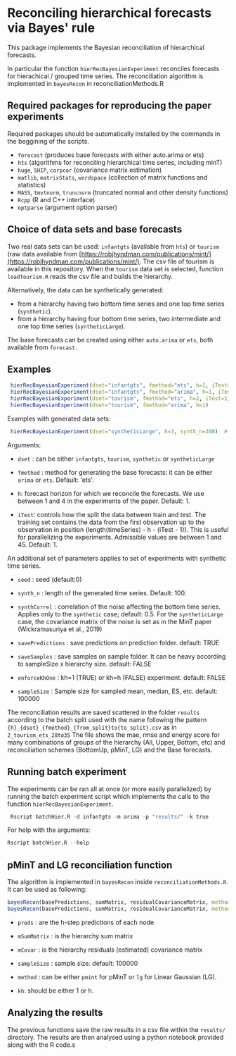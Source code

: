 # Reconciling hierarchical forecasts via Bayes' rule

This package implements  the Bayesian reconciliation of hierarchical forecasts.

In particular the function `hierRecBayesianExperiment` reconciles forecasts for hierachical / grouped time series.
The reconciliation algorithm is implemented in `bayesRecon` in reconciliationMethods.R


## Required packages for reproducing the paper experiments

Required packages should be automatically installed by the commands in the beggining of the scripts.

* `forecast` (produces base forecasts with either auto.arima or ets)
* `hts`   (algorithms for reconciling hierarchical time series, including minT)
* `huge`, `SHIP`, `corpcor` (covariance matrix estimation)
* `matlib`, `matrixStats`, `wordspace` (collection of matrix functions and statistics)
* `MASS`, `tmvtnorm`, `truncnorm` (truncated normal and other density functions)
* `Rcpp` (R and C++ interface)
* `optparse` (argument option parser)


## Choice of data sets and base forecasts
Two real data sets can be used: `infantgts` (available from `hts`) or `tourism` (raw data available from [https://robjhyndman.com/publications/mint/](https://robjhyndman.com/publications/mint/). The csv file of tourism is available in this repository. When the   `tourism` data set is selected, function `loadTourism.R` reads the csv file and builds the hierarchy.

Alternatively, the data can be synthetically generated:
* from a hierarchy having two bottom time series and one top time series  (`synthetic`).
* from a hierarchy having four bottom time series, two intermediate and one top time series  (`syntheticLarge`).

The base forecasts can be created using either `auto.arima` or `ets`, both available from `forecast`.

## Examples

```R
 hierRecBayesianExperiment(dset="infantgts", fmethod="ets", h=1, iTest=1) 
 hierRecBayesianExperiment(dset="infantgts", fmethod="arima", h=1, iTest=2) 
 hierRecBayesianExperiment(dset="tourism", fmethod="ets", h=2, iTest=1)
 hierRecBayesianExperiment(dset="tourism", fmethod="arima", h=1) 
```


Examples with generated data sets:
```R
 hierRecBayesianExperiment(dset="syntheticLarge", h=3, synth_n=300)  # hierarchy is 4-2-1 
```
Arguments:

* `dset` : can be either `infantgts`, `tourism`, `synthetic` or `syntheticLarge` 

* `fmethod` : method for generating the base forecasts: it can be either `arima` or `ets`. Default: 'ets'.

* `h`: forecast horizon for which we reconcile the forecasts. We use between 1 and 4 in the experiments of the paper.
Default: 1.

* `iTest`: controls how the split the data between train and test. The training set contains the data from the first observation up to the observation in position (length(timeSeries) - h - (iTest - 1)). This is useful for parallelizing the experiments. Admissible values are between 1 and 45. Default: 1.

An additional set of parameters applies to set of experiments with synthetic time series.

* `seed` : seed (default:0)

* `synth_n` : length of the generated time series. Default: 100.

* `synthCorrel` : correlation of the noise affecting the bottom time series. Applies only to the `synthetic` case; default: 0.5.
For the `syntheticLarge` case, the covariance matrix of the noise is set as in the MinT paper (Wickramasuriya et al., 2019)

* `savePredictions` : save predictions on prediction folder. default: TRUE

* `saveSamples` : save samples on sample folder. It can be heavy according to sampleSize x hierarchy size. default: FALSE

* `enforceKhOne` : kh=1 (TRUE) or kh=h (FALSE) experiment. default: FALSE

* `sampleSize` : Sample size for sampled mean, median, ES, etc. default: 100000

The reconciliation results are saved scattered in the folder `results` according to the batch split used with the name following the pattern `{h}_{dset}_{fmethod}_{from_split}to{to_split}.csv` as in `2_tourism_ets_28to35`
The file shows the mae, rmse and energy score for many combinations of groups of the hierarchy (All, Upper, Bottom, etc) and reconciliation schemes (BottomUp, pMinT, LG) and the Base forecasts.

## Running batch experiment

The experiments can be ran all at once (or more easily parallelized) by running the batch experiment script which implements the calls to the function `hierRecBayesianExperiment`.

```R
 Rscript batchHier.R -d infantgts -m arima -p "results/" -k true
```

For help with the arguments:

```R
Rscript batchHier.R --help
```

## pMinT and LG reconciliation function

The algorithm is implemented in `bayesRecon` inside `reconciliationMethods.R`. It can be used as following:

```R
bayesRecon(basePredictions, sumMatrix, residualCovarianceMatrix, method="pmint")
bayesRecon(basePredictions, sumMatrix, residualCovarianceMatrix, method="lg")
```

* `preds` : are the h-step predictions of each node

* `mSumMatrix` : is the hierarchy sum matrix

* `mCovar` : is the hierarchy residuals (estimated) covariance matrix

* `sampleSize` : sample size. default: 100000

* `method` : can be either `pmint` for pMinT or `lg` for Linear Gaussian (LG).

* `kh`: should be either 1 or h.

## Analyzing the results
The previous functions save the raw results in a csv file within the `results/` directory. The results are then analysed using a python notebook provided along with the R code.s


